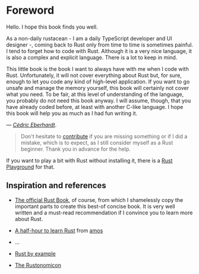 # Foreword

Hello. I hope this book finds you well.

As a non-daily rustacean - I am a daily TypeScript developer and UI designer -, coming back to Rust only from time to
time is sometimes painful. I tend to forget how to code with Rust. Although it is a very nice language, it is also a
complex and explicit language. There is a lot to keep in mind.

This little book is the book I want to always have with me when I code with Rust. Unfortunately, it will not cover
everything about Rust but, for sure, enough to let you code any kind of high-level application. If you want to go unsafe
and manage the memory yourself, this book will certainly not cover what you need. To be fair, at this level of
understanding of the language, you probably do not need this book anyway. I will assume, though, that you have already
coded before, at least with another C-like language. I hope this book will help you as much as I had fun writing it.

_— [Cédric Eberhardt](https://www.cedeber.fr)_.

> Don't hesitate to [contribute](https://github.com/cedeber/concise-rust-book) if you are missing something or if I did
> a mistake, which is to expect, as I still consider myself as a Rust beginner. Thank you in advance for the help.

If you want to play a bit with Rust without installing it, there is a [Rust Playground](https://play.rust-lang.org) for
that.

## Inspiration and references

- [The official Rust Book](https://doc.rust-lang.org/stable/book/), of course, from which I shamelessly copy the important parts to create this best-of concise book. It is very well written and a must-read recommendation if I convince you to learn more about Rust.
- [A half-hour to learn Rust](https://fasterthanli.me/articles/a-half-hour-to-learn-rust)
  from [amos](https://fasterthanli.me)
- ...

- [Rust by example](https://doc.rust-lang.org/stable/rust-by-example/)
- [The Rustonomicon](https://doc.rust-lang.org/nomicon/)
